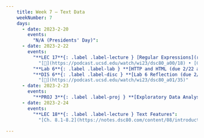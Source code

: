 ```yaml
---
    title: Week 7 – Text Data
    weekNumber: 7
    days:
      - date: 2023-2-20
        events:
          "N/A (Presidents' Day)":
      - date: 2023-2-22
        events:
          "**LEC 17**{: .label .label-lecture } [Regular Expressions](resources/lectures/lec17/lec17.html)":
            "[🎥](https://podcast.ucsd.edu/watch/wi23/dsc80_a00/18) • [Ch. 8.1-8.2](https://notes.dsc80.com/content/08/introduction.html)"
          "**Lab 6**{: .label .label-lab } **[HTTP and HTML (due 2/22 at 4PM, no slip days)](https://github.com/dsc-courses/dsc80-2023-wi/blob/master/labs/06-http/lab.ipynb)**":
          "**DIS 6**{: .label .label-disc } **[Lab 6 Reflection (due 2/25)](https://www.gradescope.com/courses/478969/assignments/2689443/)**":
            "[🎥](https://podcast.ucsd.edu/watch/wi23/dsc80_a01/35)"
      - date: 2023-2-23
        events:
          "**PROJ 3**{: .label .label-proj } **[Exploratory Data Analysis 📊 (due 2/23, no checkpoint)](project3)**":
      - date: 2023-2-24
        events:
          "**LEC 18**{: .label .label-lecture } Text Features":
            "[Ch. 8.1-8.2](https://notes.dsc80.com/content/08/introduction.html)"
                
---
```

